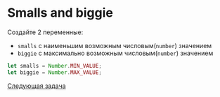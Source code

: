 # Smalls and biggie

Создайте 2 переменные:

- `smalls` с наименьшим возможным числовым(`number`) значением
- `biggie` с максимально возможным числовым(`number`) значением

```jsx
let smalls = Number.MIN_VALUE;
let biggie = Number.MAX_VALUE;
```

[Cледующая задача](../q-10)
